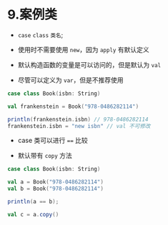 # 9.案例类

- ```case``` ```class``` ```类名```;

- 使用时不需要使用 ```new```，因为 ```apply``` 有默认定义

- 默认构造函数的变量是可以访问的，但是默认为 ```val```

- 尽管可以定义为 ```var```，但是不推荐使用

```scala
case class Book(isbn: String)

val frankenstein = Book("978-0486282114")

println(frankenstein.isbn) // 978-0486282114
frankenstein.isbn = "new isbn" // val 不可修改
```

- case 类可以进行 ```==``` 比较

- 默认带有 ```copy``` 方法 

```scala
case class Book(isbn: String)

val a = Book("978-0486282114")
val b = Book("978-0486282114")

println(a == b);

val c = a.copy()
```

